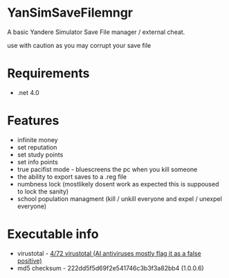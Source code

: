 # YanSimSaveFilemngr
A basic Yandere Simulator Save File manager / external cheat.

use with caution as you may corrupt your save file

# Requirements 
* .net 4.0

# Features

* infinite money
* set reputation
* set study points
* set info points
* true pacifist mode - bluescreens the pc when you kill someone
* the ability to export saves to a .reg file
* numbness lock (mostlikely dosent work as expected this is suppoused to lock the sanity)
* school population managment (kill / unkill everyone and expel / unexpel everyone)

# Executable info

* virustotal - <a href="https://www.virustotal.com/gui/file/26b9d38f31634e3c1b16c0e0f2447e0b35b63b69654f035c88e68062c425962b?nocache=1">4/72 virustotal (AI antiviruses mostly flag it as a false positive)</a>
* md5 checksum - 222dd5f5d69f2e541746c3b3f3a82bb4 (1.0.0.6)

